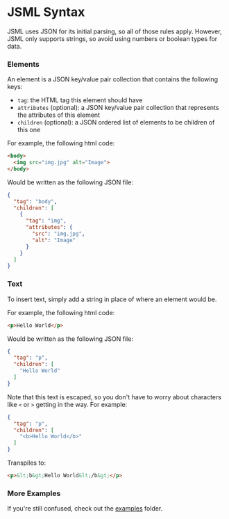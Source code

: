 # JSML Syntax
JSML uses JSON for its initial parsing, so all of those rules apply.
However, JSML only supports strings, so avoid using numbers or boolean types for data.

### Elements
An element is a JSON key/value pair collection that contains the following keys:
- `tag`: the HTML tag this element should have
- `attributes` (optional): a JSON key/value pair collection that represents the attributes of this element
- `children` (optional): a JSON ordered list of elements to be children of this one

For example, the following html code:
```html
<body>
  <img src="img.jpg" alt="Image">
</body>
```

Would be written as the following JSON file:
```json
{
  "tag": "body",
  "children": [
    {
      "tag": "img",
      "attributes": {
        "src": "img.jpg",
        "alt": "Image"
      }
    }
  ]
}
```

### Text
To insert text, simply add a string in place of where an element would be.

For example, the following html code:
```html
<p>Hello World</p>
```

Would be written as the following JSON file:
```json
{
  "tag": "p",
  "children": [
    "Hello World"
  ]
}
```

Note that this text is escaped, so you don't have to worry about characters like `<` or `>` getting in the way.
For example:
```json
{
  "tag": "p",
  "children": [
    "<b>Hello World</b>"
  ]
}
```

Transpiles to:
```html
<p>&lt;b&gt;Hello World&lt;/b&gt;</p>
```

### More Examples
If you're still confused, check out the [examples](../examples) folder.
